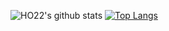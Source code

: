 ![HO22's github stats](https://github-readme-stats.vercel.app/api?username=HO22&show_icons=true&theme=dark&count_private=true)
[![Top Langs](https://github-readme-stats.vercel.app/api/top-langs/?username=HO22)](https://github.com/anuraghazra/github-readme-stats)
